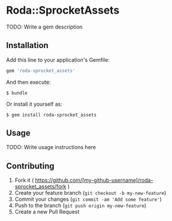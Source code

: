 # Roda::SprocketAssets

TODO: Write a gem description

## Installation

Add this line to your application's Gemfile:

```ruby
gem 'roda-sprocket_assets'
```

And then execute:

    $ bundle

Or install it yourself as:

    $ gem install roda-sprocket_assets

## Usage

TODO: Write usage instructions here

## Contributing

1. Fork it ( https://github.com/[my-github-username]/roda-sprocket_assets/fork )
2. Create your feature branch (`git checkout -b my-new-feature`)
3. Commit your changes (`git commit -am 'Add some feature'`)
4. Push to the branch (`git push origin my-new-feature`)
5. Create a new Pull Request
